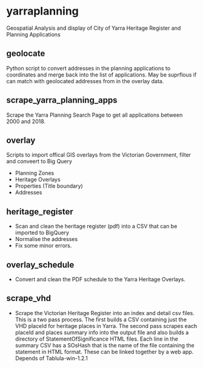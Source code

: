# yarraplanning
Geospatial Analysis and display of City of Yarra Heritage Register and Planning Applications 

## geolocate
Python script to convert addresses in the planning applications to coordinates and merge back into the list of applications.
May be suprflous if can match with geolocated addresses from in the overlay data.

## scrape_yarra_planning_apps
Scrape the Yarra Planning Search Page to get all applications between 2000 and 2018.

## overlay
Scripts to import offical GIS overlays from the Victorian Government, filter and conveert to Big Query
- Planning Zones
- Heritage Overlays
- Properties (Title boundary)
- Addresses

## heritage_register 
- Scan and clean the heritage register (pdf) into a CSV that can be imported to BigQuery
- Normalise the addresses
- Fix some minor errors.

## overlay_schedule
 - Convert and clean the PDF schedule to the Yarra Heritage Overlays.

## scrape_vhd
 - Scrape the Victorian Heritage Register into an index and detail csv files. 
   This is a two pass process. The first builds a CSV containing just the VHD placeId 
   for heritage places in Yarra. 
   The second pass scrapes each placeId and places summary info into the output file
   and also builds a directory of StatementOfSignificance HTML files. 
   Each line in the summary CSV has a SOsHash that is the name of the file containing the statement in HTML format.
   These can be linked together by a web app.
   Depends of Tablula-win-1.2.1
